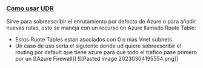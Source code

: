 ### [Como usar UDR](https://youtu.be/BUH9kVTrM-8?list=PLGjZwEtPN7j-Q59JYso3L4_yoCjj2syrM&t=128)
Sirve para sobreescribir el enrutamiento por defecto de Azure o para añadir nuevas rutas, esto se maneja con un recurso en Azure llamado Route Table:
- Estos Ruote Tables estan asociados con 0 o mas Vnet subnets
- Un caso de uso seria el siguiente donde ud quiere sobreescribir el routing por default que tiene azure para que todo el trafico pase primero por un [[Azure Firewall]]
![[Pasted image 20230304195554.png]]